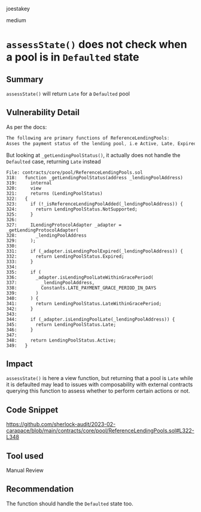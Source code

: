 joestakey

medium

# `assessState()` does not check when a pool is in `Defaulted` state

## Summary
`assessState()` will return `Late` for a `Defaulted` pool

## Vulnerability Detail
As per the docs:
```c
The following are primary functions of ReferenceLendingPools:
Asses the payment status of the lending pool, i.e Active, Late, Expired, Defaulted, etc
```

But looking at `_getLendingPoolStatus()`, it actually does not handle the `Defaulted` case, returning `Late` instead

```solidity
File: contracts/core/pool/ReferenceLendingPools.sol
318:   function _getLendingPoolStatus(address _lendingPoolAddress)
319:     internal
320:     view
321:     returns (LendingPoolStatus)
322:   {
323:     if (!_isReferenceLendingPoolAdded(_lendingPoolAddress)) {
324:       return LendingPoolStatus.NotSupported;
325:     }
326: 
327:     ILendingProtocolAdapter _adapter = _getLendingProtocolAdapter(
328:       _lendingPoolAddress
329:     );
330: 
331:     if (_adapter.isLendingPoolExpired(_lendingPoolAddress)) {
332:       return LendingPoolStatus.Expired;
333:     }
334: 
335:     if (
336:       _adapter.isLendingPoolLateWithinGracePeriod(
337:         _lendingPoolAddress,
338:         Constants.LATE_PAYMENT_GRACE_PERIOD_IN_DAYS
339:       )
340:     ) {
341:       return LendingPoolStatus.LateWithinGracePeriod;
342:     }
343: 
344:     if (_adapter.isLendingPoolLate(_lendingPoolAddress)) {
345:       return LendingPoolStatus.Late;
346:     }
347: 
348:     return LendingPoolStatus.Active;
349:   }
```

## Impact
`assessState()` is here a view function, but returning that a pool is `Late` while it is defaulted may lead to issues with composability with external contracts querying this function to assess whether to perform certain actions or not.

## Code Snippet
https://github.com/sherlock-audit/2023-02-carapace/blob/main/contracts/core/pool/ReferenceLendingPools.sol#L322-L348

## Tool used
Manual Review

## Recommendation
The function should handle the `Defaulted` state too.